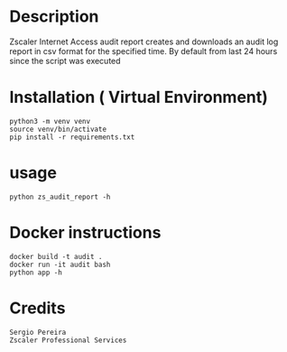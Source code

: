# Description

Zscaler Internet Access audit report creates and downloads an audit log report in csv format  for the specified time. 
By default from last 24 hours since the script was executed

# Installation ( Virtual Environment)
```
python3 -m venv venv 
source venv/bin/activate
pip install -r requirements.txt
```

# usage
```
python zs_audit_report -h
```
# Docker instructions
```
docker build -t audit .  
docker run -it audit bash
python app -h
```
# Credits
```
Sergio Pereira 
Zscaler Professional Services
```
